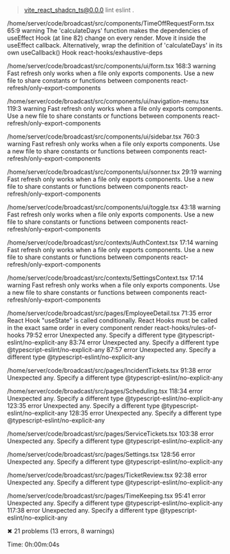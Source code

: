> vite_react_shadcn_ts@0.0.0 lint
> eslint .

/home/server/code/broadcast/src/components/TimeOffRequestForm.tsx
65:9 warning The 'calculateDays' function makes the dependencies of useEffect Hook (at line 82) change on every render. Move it inside the useEffect callback. Alternatively, wrap the definition of 'calculateDays' in its own useCallback() Hook react-hooks/exhaustive-deps

/home/server/code/broadcast/src/components/ui/form.tsx
168:3 warning Fast refresh only works when a file only exports components. Use a new file to share constants or functions between components react-refresh/only-export-components

/home/server/code/broadcast/src/components/ui/navigation-menu.tsx
119:3 warning Fast refresh only works when a file only exports components. Use a new file to share constants or functions between components react-refresh/only-export-components

/home/server/code/broadcast/src/components/ui/sidebar.tsx
760:3 warning Fast refresh only works when a file only exports components. Use a new file to share constants or functions between components react-refresh/only-export-components

/home/server/code/broadcast/src/components/ui/sonner.tsx
29:19 warning Fast refresh only works when a file only exports components. Use a new file to share constants or functions between components react-refresh/only-export-components

/home/server/code/broadcast/src/components/ui/toggle.tsx
43:18 warning Fast refresh only works when a file only exports components. Use a new file to share constants or functions between components react-refresh/only-export-components

/home/server/code/broadcast/src/contexts/AuthContext.tsx
17:14 warning Fast refresh only works when a file only exports components. Use a new file to share constants or functions between components react-refresh/only-export-components

/home/server/code/broadcast/src/contexts/SettingsContext.tsx
17:14 warning Fast refresh only works when a file only exports components. Use a new file to share constants or functions between components react-refresh/only-export-components

/home/server/code/broadcast/src/pages/EmployeeDetail.tsx
71:35 error React Hook "useState" is called conditionally. React Hooks must be called in the exact same order in every component render react-hooks/rules-of-hooks
79:52 error Unexpected any. Specify a different type @typescript-eslint/no-explicit-any
83:74 error Unexpected any. Specify a different type @typescript-eslint/no-explicit-any
87:57 error Unexpected any. Specify a different type @typescript-eslint/no-explicit-any

/home/server/code/broadcast/src/pages/IncidentTickets.tsx
91:38 error Unexpected any. Specify a different type @typescript-eslint/no-explicit-any

/home/server/code/broadcast/src/pages/Scheduling.tsx
118:34 error Unexpected any. Specify a different type @typescript-eslint/no-explicit-any
123:35 error Unexpected any. Specify a different type @typescript-eslint/no-explicit-any
128:35 error Unexpected any. Specify a different type @typescript-eslint/no-explicit-any

/home/server/code/broadcast/src/pages/ServiceTickets.tsx
103:38 error Unexpected any. Specify a different type @typescript-eslint/no-explicit-any

/home/server/code/broadcast/src/pages/Settings.tsx
128:56 error Unexpected any. Specify a different type @typescript-eslint/no-explicit-any

/home/server/code/broadcast/src/pages/TicketReview.tsx
92:38 error Unexpected any. Specify a different type @typescript-eslint/no-explicit-any

/home/server/code/broadcast/src/pages/TimeKeeping.tsx
95:41 error Unexpected any. Specify a different type @typescript-eslint/no-explicit-any
117:38 error Unexpected any. Specify a different type @typescript-eslint/no-explicit-any

✖ 21 problems (13 errors, 8 warnings)

Time: 0h:00m:04s
